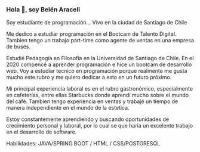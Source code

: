 ### Hola 👋, soy Belén Araceli

Soy estudiante de programación... Vivo en la ciudad de Santiago de Chile

Me dedico a estudiar programación en el Bootcam de Talento Digital. Tambien tengo un trabajo part-time como agente de ventas en una empresa de buses.

Estudié Pedagogía en Filosofía en la Universidad de Santiago de Chile. En el 2020 compencé a aprender programación e hice un bootcam de desarrollo web. Voy a estudiar tecnico en programación porque realmente me gusta mucho este rubro y me quiero dedicar a esto en un futuro próximo.

Mi principal experiencia laboral es en el rubro gastronómico, especialmente en cafeterías, entre ellas Starbucks donde aprendí mucho sobre el mundo del café. Tambien tengo experiencia en ventas y trabajé un tiempo de manera independiente en el mundo de la estetica.

Estoy constantemente aprendiendo y buscando oportunidades de crecimiento personal y laboral, por lo cual se que haría un excelente trabajo en el desarrollo de software.


Habilidades: JAVA/SPRING BOOT / HTML / CSS/POSTGRESQL



